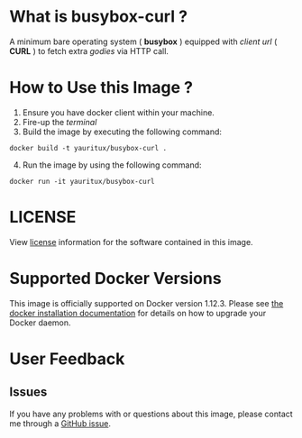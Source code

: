 # What is **busybox-curl** ?
A minimum bare operating system ( **busybox** ) equipped with _client url_ ( **CURL** ) to fetch extra _godies_ via HTTP call.

# How to Use this Image ?
1. Ensure you have docker client within your machine.
2. Fire-up the *terminal*
3. Build the image by executing the following command:
```
docker build -t yauritux/busybox-curl .
```
4. Run the image by using the following command:
```
docker run -it yauritux/busybox-curl
```

# LICENSE
View [license](https://www.apache.org/licenses/) information for the software contained in this image.

# Supported Docker Versions
This image is officially supported on Docker version 1.12.3.
Please see [the docker installation documentation](https://docs.docker.com/installation/) for details on how to upgrade your Docker daemon.

# User Feedback
## Issues
If you have any problems with or questions about this image, please contact me through a [GitHub issue](https://github.com/yauritux/busybox-curl/issues).

